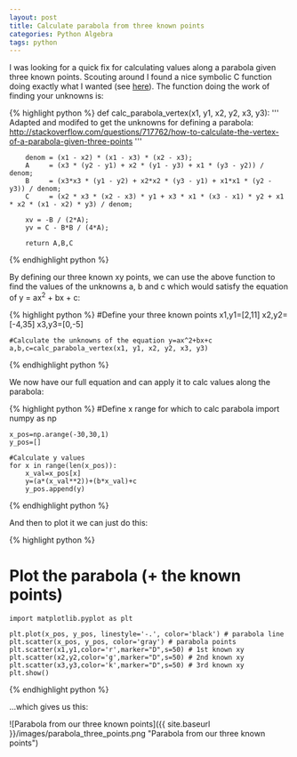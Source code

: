 ```yaml
---
layout: post
title: Calculate parabola from three known points
categories: Python Algebra
tags: python
---
```


I was looking for a quick fix for calculating values along a parabola given three known points. Scouting around I found a nice symbolic C function doing exactly what I wanted (see [here](http://stackoverflow.com/questions/717762/how-to-calculate-the-vertex-of-a-parabola-given-three-points)). The function doing the work of finding your unknowns is:

{% highlight python %} 
	def calc_parabola_vertex(x1, y1, x2, y2, x3, y3):
		'''
		Adapted and modifed to get the unknowns for defining a parabola:
		http://stackoverflow.com/questions/717762/how-to-calculate-the-vertex-of-a-parabola-given-three-points
		'''

		denom = (x1 - x2) * (x1 - x3) * (x2 - x3);
		A     = (x3 * (y2 - y1) + x2 * (y1 - y3) + x1 * (y3 - y2)) / denom;
		B     = (x3*x3 * (y1 - y2) + x2*x2 * (y3 - y1) + x1*x1 * (y2 - y3)) / denom;
		C     = (x2 * x3 * (x2 - x3) * y1 + x3 * x1 * (x3 - x1) * y2 + x1 * x2 * (x1 - x2) * y3) / denom;

		xv = -B / (2*A);
		yv = C - B*B / (4*A);	

		return A,B,C
{% endhighlight python %} 

By defining our three known xy points, we can use the above function to find the values of the unknowns a, b and c which would satisfy the equation of y = ax<sup>2</sup> + bx + c:

{% highlight python %} 
	#Define your three known points
	x1,y1=[2,11]
	x2,y2=[-4,35]
	x3,y3=[0,-5]

	#Calculate the unknowns of the equation y=ax^2+bx+c
	a,b,c=calc_parabola_vertex(x1, y1, x2, y2, x3, y3)
{% endhighlight python %} 

We now have our full equation and can apply it to calc values along the parabola:

{% highlight python %} 
	#Define x range for which to calc parabola
	import numpy as np

	x_pos=np.arange(-30,30,1)
	y_pos=[]

	#Calculate y values 
	for x in range(len(x_pos)):
		x_val=x_pos[x]
		y=(a*(x_val**2))+(b*x_val)+c
		y_pos.append(y)
{% endhighlight python %} 

And then to plot it we can just do this:

{% highlight python %} 
# Plot the parabola (+ the known points)
	import matplotlib.pyplot as plt

	plt.plot(x_pos, y_pos, linestyle='-.', color='black') # parabola line
	plt.scatter(x_pos, y_pos, color='gray') # parabola points
	plt.scatter(x1,y1,color='r',marker="D",s=50) # 1st known xy
	plt.scatter(x2,y2,color='g',marker="D",s=50) # 2nd known xy
	plt.scatter(x3,y3,color='k',marker="D",s=50) # 3rd known xy
	plt.show()
{% endhighlight python %} 

...which gives us this:

![Parabola from our three known points]({{ site.baseurl }}/images/parabola_three_points.png "Parabola from our three known points")